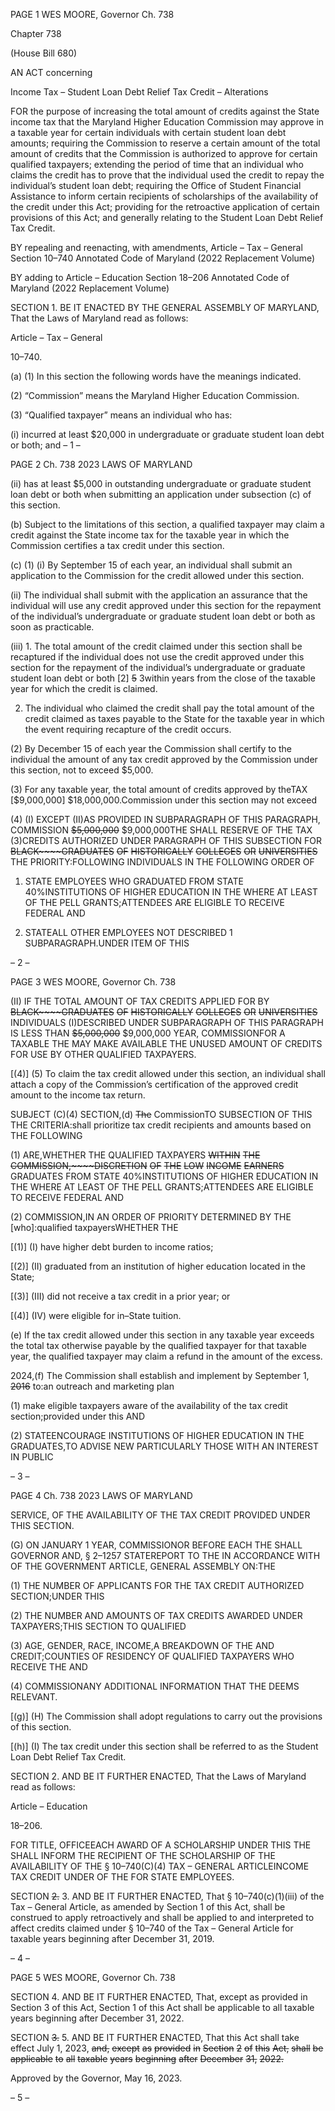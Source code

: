 PAGE 1
WES MOORE, Governor Ch. 738

Chapter 738

(House Bill 680)

AN ACT concerning

Income Tax – Student Loan Debt Relief Tax Credit – Alterations

FOR the purpose of increasing the total amount of credits against the State income tax that
the Maryland Higher Education Commission may approve in a taxable year for
certain individuals with certain student loan debt amounts; requiring the
Commission to reserve a certain amount of the total amount of credits that the
Commission is authorized to approve for certain qualified taxpayers; extending the
period of time that an individual who claims the credit has to prove that the
individual used the credit to repay the individual’s student loan debt; requiring the
Office of Student Financial Assistance to inform certain recipients of scholarships of
the availability of the credit under this Act; providing for the retroactive application
of certain provisions of this Act; and generally relating to the Student Loan Debt
Relief Tax Credit.

BY repealing and reenacting, with amendments,
Article – Tax – General
Section 10–740
Annotated Code of Maryland
(2022 Replacement Volume)

BY adding to
Article – Education
Section 18–206
Annotated Code of Maryland
(2022 Replacement Volume)

SECTION 1. BE IT ENACTED BY THE GENERAL ASSEMBLY OF MARYLAND,
That the Laws of Maryland read as follows:

Article – Tax – General

10–740.

(a) (1) In this section the following words have the meanings indicated.

(2) “Commission” means the Maryland Higher Education Commission.

(3) “Qualified taxpayer” means an individual who has:

(i) incurred at least $20,000 in undergraduate or graduate student
loan debt or both; and
– 1 –

PAGE 2
Ch. 738 2023 LAWS OF MARYLAND

(ii) has at least $5,000 in outstanding undergraduate or graduate
student loan debt or both when submitting an application under subsection (c) of this
section.

(b) Subject to the limitations of this section, a qualified taxpayer may claim a
credit against the State income tax for the taxable year in which the Commission certifies
a tax credit under this section.

(c) (1) (i) By September 15 of each year, an individual shall submit an
application to the Commission for the credit allowed under this section.

(ii) The individual shall submit with the application an assurance
that the individual will use any credit approved under this section for the repayment of the
individual’s undergraduate or graduate student loan debt or both as soon as practicable.

(iii) 1. The total amount of the credit claimed under this section
shall be recaptured if the individual does not use the credit approved under this section for
the repayment of the individual’s undergraduate or graduate student loan debt or both
[2] ~~5~~ 3within years from the close of the taxable year for which the credit is claimed.

2. The individual who claimed the credit shall pay the total
amount of the credit claimed as taxes payable to the State for the taxable year in which the
event requiring recapture of the credit occurs.

(2) By December 15 of each year the Commission shall certify to the
individual the amount of any tax credit approved by the Commission under this section,
not to exceed $5,000.

(3) For any taxable year, the total amount of credits approved by theTAX
[$9,000,000] $18,000,000.Commission under this section may not exceed

(4) (I) EXCEPT (II)AS PROVIDED IN SUBPARAGRAPH OF THIS
PARAGRAPH, COMMISSION ~~$5,000,000~~ $9,000,000THE SHALL RESERVE OF THE TAX
(3)CREDITS AUTHORIZED UNDER PARAGRAPH OF THIS SUBSECTION FOR
~~BLACK~~~~GRADUATES~~ ~~OF~~ ~~HISTORICALLY~~ ~~COLLEGES~~ ~~OR~~ ~~UNIVERSITIES~~ THE
PRIORITY:FOLLOWING INDIVIDUALS IN THE FOLLOWING ORDER OF

1. STATE EMPLOYEES WHO GRADUATED FROM
STATE 40%INSTITUTIONS OF HIGHER EDUCATION IN THE WHERE AT LEAST OF THE
PELL GRANTS;ATTENDEES ARE ELIGIBLE TO RECEIVE FEDERAL AND

2. STATEALL OTHER EMPLOYEES NOT DESCRIBED
1 SUBPARAGRAPH.UNDER ITEM OF THIS

– 2 –

PAGE 3
WES MOORE, Governor Ch. 738

(II) IF THE TOTAL AMOUNT OF TAX CREDITS APPLIED FOR BY
~~BLACK~~~~GRADUATES~~ ~~OF~~ ~~HISTORICALLY~~ ~~COLLEGES~~ ~~OR~~ ~~UNIVERSITIES~~ INDIVIDUALS
(I)DESCRIBED UNDER SUBPARAGRAPH OF THIS PARAGRAPH IS LESS THAN
~~$5,000,000~~ $9,000,000 YEAR, COMMISSIONFOR A TAXABLE THE MAY MAKE
AVAILABLE THE UNUSED AMOUNT OF CREDITS FOR USE BY OTHER QUALIFIED
TAXPAYERS.

[(4)] (5) To claim the tax credit allowed under this section, an individual
shall attach a copy of the Commission’s certification of the approved credit amount to the
income tax return.

SUBJECT (C)(4) SECTION,(d) ~~The~~ CommissionTO SUBSECTION OF THIS THE
CRITERIA:shall prioritize tax credit recipients and amounts based on THE FOLLOWING

(1) ARE,WHETHER THE QUALIFIED TAXPAYERS ~~WITHIN~~ ~~THE~~
~~COMMISSION,~~~~DISCRETION~~ ~~OF~~ ~~THE~~ ~~LOW~~ ~~INCOME~~ ~~EARNERS~~ GRADUATES FROM
STATE 40%INSTITUTIONS OF HIGHER EDUCATION IN THE WHERE AT LEAST OF THE
PELL GRANTS;ATTENDEES ARE ELIGIBLE TO RECEIVE FEDERAL AND

(2) COMMISSION,IN AN ORDER OF PRIORITY DETERMINED BY THE
[who]:qualified taxpayersWHETHER THE

[(1)] (I) have higher debt burden to income ratios;

[(2)] (II) graduated from an institution of higher education located in the
State;

[(3)] (III) did not receive a tax credit in a prior year; or

[(4)] (IV) were eligible for in–State tuition.

(e) If the tax credit allowed under this section in any taxable year exceeds the
total tax otherwise payable by the qualified taxpayer for that taxable year, the qualified
taxpayer may claim a refund in the amount of the excess.

2024,(f) The Commission shall establish and implement by September 1, ~~2016~~
to:an outreach and marketing plan

(1) make eligible taxpayers aware of the availability of the tax credit
section;provided under this AND

(2) STATEENCOURAGE INSTITUTIONS OF HIGHER EDUCATION IN THE
GRADUATES,TO ADVISE NEW PARTICULARLY THOSE WITH AN INTEREST IN PUBLIC

– 3 –

PAGE 4
Ch. 738 2023 LAWS OF MARYLAND

SERVICE, OF THE AVAILABILITY OF THE TAX CREDIT PROVIDED UNDER THIS
SECTION.

(G) ON JANUARY 1 YEAR, COMMISSIONOR BEFORE EACH THE SHALL
GOVERNOR AND, § 2–1257 STATEREPORT TO THE IN ACCORDANCE WITH OF THE
GOVERNMENT ARTICLE, GENERAL ASSEMBLY ON:THE

(1) THE NUMBER OF APPLICANTS FOR THE TAX CREDIT AUTHORIZED
SECTION;UNDER THIS

(2) THE NUMBER AND AMOUNTS OF TAX CREDITS AWARDED UNDER
TAXPAYERS;THIS SECTION TO QUALIFIED

(3) AGE, GENDER, RACE, INCOME,A BREAKDOWN OF THE AND
CREDIT;COUNTIES OF RESIDENCY OF QUALIFIED TAXPAYERS WHO RECEIVE THE
AND

(4) COMMISSIONANY ADDITIONAL INFORMATION THAT THE DEEMS
RELEVANT.

[(g)] (H) The Commission shall adopt regulations to carry out the provisions of
this section.

[(h)] (I) The tax credit under this section shall be referred to as the Student
Loan Debt Relief Tax Credit.

SECTION 2. AND BE IT FURTHER ENACTED, That the Laws of Maryland read
as follows:

Article – Education

18–206.

FOR TITLE, OFFICEEACH AWARD OF A SCHOLARSHIP UNDER THIS THE SHALL
INFORM THE RECIPIENT OF THE SCHOLARSHIP OF THE AVAILABILITY OF THE
§ 10–740(C)(4) TAX – GENERAL ARTICLEINCOME TAX CREDIT UNDER OF THE FOR
STATE EMPLOYEES.

SECTION ~~2.~~ 3. AND BE IT FURTHER ENACTED, That § 10–740(c)(1)(iii) of the
Tax – General Article, as amended by Section 1 of this Act, shall be construed to apply
retroactively and shall be applied to and interpreted to affect credits claimed under §
10–740 of the Tax – General Article for taxable years beginning after December 31, 2019.

– 4 –

PAGE 5
WES MOORE, Governor Ch. 738

SECTION 4. AND BE IT FURTHER ENACTED, That, except as provided in Section
3 of this Act, Section 1 of this Act shall be applicable to all taxable years beginning after
December 31, 2022.

SECTION ~~3.~~ 5. AND BE IT FURTHER ENACTED, That this Act shall take effect
July 1, 2023, ~~and,~~ ~~except~~ ~~as~~ ~~provided~~ ~~in~~ ~~Section~~ ~~2~~ ~~of~~ ~~this~~ ~~Act,~~ ~~shall~~ ~~be~~ ~~applicable~~ ~~to~~ ~~all~~
~~taxable~~ ~~years~~ ~~beginning~~ ~~after~~ ~~December~~ ~~31,~~ ~~2022.~~

Approved by the Governor, May 16, 2023.

– 5 –